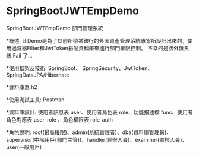 # SpringBootJWTEmpDemo

SpringBootJWTEmpDemo 部門管理系統

*概述: 此Demo是為了以前所待某銀行的外匯資產管理系統專案所設計出來的，使用過濾器Filter和JwtToken搭配資料庫來進行部門權限控制。
不幸的是該外匯系統 Fail 了...

*使用框架及技術: SpringBoot、 SpringSecurity、JwtToken、SpringDataJPA/Hibernate

*資料庫為 h2

*使用測試工具: Postman

*資料庫設計: 使用者訊息表 user、使用者角色表 role、功能描述檔 func、使用者角色對應表 user_role 、角色權限表 role_auth

*角色說明: root(最高權限)、admin(系統管理者)、dba(資料庫管理員)、supervisor(中階用戶(部門主管))、handler(經辦人員)、examiner(覆核人員)、user(一般用戶)
